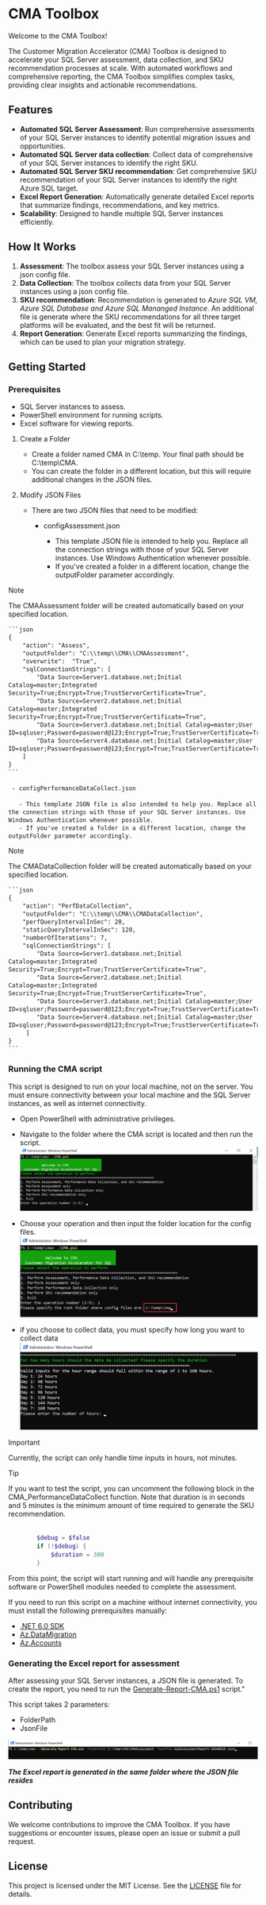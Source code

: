 # CMA Toolbox

Welcome to the CMA Toolbox!

The Customer Migration Accelerator (CMA) Toolbox is designed to accelerate your SQL Server assessment, data collection, and SKU recommendation processes at scale. With automated workflows and comprehensive reporting, the CMA Toolbox simplifies complex tasks, providing clear insights and actionable recommendations.

## Features

- **Automated SQL Server Assessment**: Run comprehensive assessments of your SQL Server instances to identify potential migration issues and opportunities.
- **Automated SQL Server data collection**: Collect data of comprehensive of your SQL Server instances to identify the right SKU.
- **Automated SQL Server SKU recommendation**: Get comprehensive SKU recommendation of your SQL Server instances to identify the right Azure SQL target.
- **Excel Report Generation**: Automatically generate detailed Excel reports that summarize findings, recommendations, and key metrics.
- **Scalability**: Designed to handle multiple SQL Server instances efficiently.

## How It Works

1. **Assessment**: The toolbox assess your SQL Server instances using a json config file.
2. **Data Collection**: The toolbox collects data from your SQL Server instances using a json config file.
3. **SKU recommendation**: Recommendation is generated to *Azure SQL VM, Azure SQL Database and Azure SQL Mananged Instance*. An additional file is generate where the SKU recommendations for all three target platforms will be evaluated, and the best fit will be returned.
4. **Report Generation**: Generate Excel reports summarizing the findings, which can be used to plan your migration strategy.

## Getting Started

### Prerequisites

- SQL Server instances to assess.
- PowerShell environment for running scripts.
- Excel software for viewing reports.

1. Create a Folder
   - Create a folder named CMA in C:\temp. Your final path should be C:\temp\CMA.
   - You can create the folder in a different location, but this will require additional changes in the JSON files.
2. Modify JSON Files

   - There are two JSON files that need to be modified:
     - configAssessment.json

       - This template JSON file is intended to help you. Replace all the connection strings with those of your SQL Server instances. Use Windows Authentication whenever possible.
       - If you've created a folder in a different location, change the outputFolder parameter accordingly.

> [!NOTE]
> The CMAAssessment folder will be created automatically based on your specified location.

    ```json
    {
        "action": "Assess",
        "outputFolder": "C:\\temp\\CMA\\CMAAssessment",
        "overwrite":  "True",
        "sqlConnectionStrings": [
            "Data Source=Server1.database.net;Initial Catalog=master;Integrated Security=True;Encrypt=True;TrustServerCertificate=True",
            "Data Source=Server2.database.net;Initial Catalog=master;Integrated Security=True;Encrypt=True;TrustServerCertificate=True",
            "Data Source=Server3.database.net;Initial Catalog=master;User ID=sqluser;Password=password@123;Encrypt=True;TrustServerCertificate=True",
            "Data Source=Server4.database.net;Initial Catalog=master;User ID=sqluser;Password=password@123;Encrypt=True;TrustServerCertificate=True"
        ]
    }
    ```

     - configPerformanceDataCollect.json

       - This template JSON file is also intended to help you. Replace all the connection strings with those of your SQL Server instances. Use Windows Authentication whenever possible.
       - If you've created a folder in a different location, change the outputFolder parameter accordingly.

> [!NOTE]
> The CMADataCollection folder will be created automatically based on your specified location.

    ```json
    {
        "action": "PerfDataCollection",
        "outputFolder": "C:\\temp\\CMA\\CMADataCollection",
        "perfQueryIntervalInSec": 20,
        "staticQueryIntervalInSec": 120,
        "numberOfIterations": 7,
        "sqlConnectionStrings": [
            "Data Source=Server1.database.net;Initial Catalog=master;Integrated Security=True;Encrypt=True;TrustServerCertificate=True",
            "Data Source=Server2.database.net;Initial Catalog=master;Integrated Security=True;Encrypt=True;TrustServerCertificate=True",
            "Data Source=Server3.database.net;Initial Catalog=master;User ID=sqluser;Password=password@123;Encrypt=True;TrustServerCertificate=True",
            "Data Source=Server4.database.net;Initial Catalog=master;User ID=sqluser;Password=password@123;Encrypt=True;TrustServerCertificate=True"
         ]
    }
    ```

### Running the CMA script

This script is designed to run on your local machine, not on the server. You must ensure connectivity between your local machine and the SQL Server instances, as well as internet connectivity.

- Open PowerShell with administrative privileges.
- Navigate to the folder where the CMA script is located and then run the script.
![cma-operations](./media/cma-operations.png)

- Choose your operation and then input the folder location for the config files.
![cma-folder-path](./media/cma-folder-path.png)

- if you choose to collect data, you must specify how long you want to collect data
![cma-data-collection](./media/cma-data-collection.png)

> [!IMPORTANT]
> Currently, the script can only handle time inputs in hours, not minutes.

> [!TIP]
> If you want to test the script, you can uncomment the following block in the CMA_PerformanceDataCollect function. Note that duration is in seconds and 5 minutes is the minimum amount of time required to generate the SKU recommendation.

```powershell

        $debug = $false
        if (!$debug) { 
            $duration = 300 
        }
```

From this point, the script will start running and will handle any prerequisite software or PowerShell modules needed to complete the assessment.

If you need to run this script on a machine without internet connectivity, you must install the following prerequisites manually:

- [.NET 6.0 SDK](https://dotnet.microsoft.com/en-us/download/dotnet/6.0)
- [Az.DataMigration](https://learn.microsoft.com/en-us/powershell/module/az.datamigration/?view=azps-11.6.0)
- [Az.Accounts](https://learn.microsoft.com/en-us/powershell/module/az.accounts/?view=azps-11.6.0)

### Generating the Excel report for assessment

After assessing your SQL Server instances, a JSON file is generated. To create the report, you need to run the [Generate-Report-CMA.ps1](./scripts/Generate-Report-CMA.ps1) script."

This script takes 2 parameters:

- FolderPath
- JsonFile

![cma-generate-report](./media/cma-generate-report.png)

***The Excel report is generated in the same folder where the JSON file resides***

## Contributing

We welcome contributions to improve the CMA Toolbox. If you have suggestions or encounter issues, please open an issue or submit a pull request.

## License

This project is licensed under the MIT License. See the [LICENSE](LICENSE) file for details.
